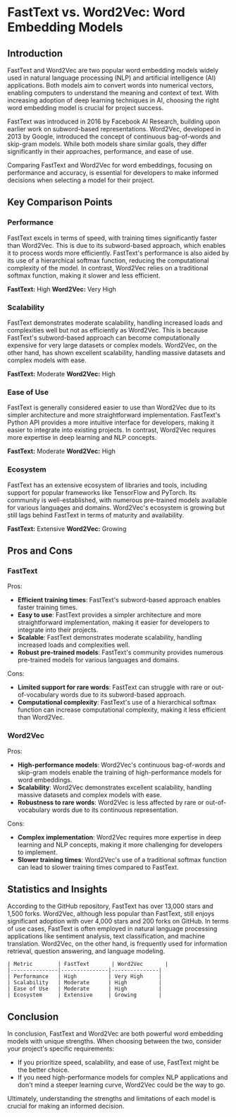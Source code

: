 # FastText vs. Word2Vec: Word Embedding Models
## Introduction

FastText and Word2Vec are two popular word embedding models widely used in natural language processing (NLP) and artificial intelligence (AI) applications. Both models aim to convert words into numerical vectors, enabling computers to understand the meaning and context of text. With increasing adoption of deep learning techniques in AI, choosing the right word embedding model is crucial for project success.

FastText was introduced in 2016 by Facebook AI Research, building upon earlier work on subword-based representations. Word2Vec, developed in 2013 by Google, introduced the concept of continuous bag-of-words and skip-gram models. While both models share similar goals, they differ significantly in their approaches, performance, and ease of use.

Comparing FastText and Word2Vec for word embeddings, focusing on performance and accuracy, is essential for developers to make informed decisions when selecting a model for their project.

## Key Comparison Points

### Performance

FastText excels in terms of speed, with training times significantly faster than Word2Vec. This is due to its subword-based approach, which enables it to process words more efficiently. FastText's performance is also aided by its use of a hierarchical softmax function, reducing the computational complexity of the model. In contrast, Word2Vec relies on a traditional softmax function, making it slower and less efficient.

**FastText:**  High
**Word2Vec:** Very High

### Scalability

FastText demonstrates moderate scalability, handling increased loads and complexities well but not as efficiently as Word2Vec. This is because FastText's subword-based approach can become computationally expensive for very large datasets or complex models. Word2Vec, on the other hand, has shown excellent scalability, handling massive datasets and complex models with ease.

**FastText:** Moderate
**Word2Vec:** High

### Ease of Use

FastText is generally considered easier to use than Word2Vec due to its simpler architecture and more straightforward implementation. FastText's Python API provides a more intuitive interface for developers, making it easier to integrate into existing projects. In contrast, Word2Vec requires more expertise in deep learning and NLP concepts.

**FastText:** Moderate
**Word2Vec:** High

### Ecosystem

FastText has an extensive ecosystem of libraries and tools, including support for popular frameworks like TensorFlow and PyTorch. Its community is well-established, with numerous pre-trained models available for various languages and domains. Word2Vec's ecosystem is growing but still lags behind FastText in terms of maturity and availability.

**FastText:** Extensive
**Word2Vec:** Growing

## Pros and Cons

### FastText

Pros:
- **Efficient training times**: FastText's subword-based approach enables faster training times.
- **Easy to use**: FastText provides a simpler architecture and more straightforward implementation, making it easier for developers to integrate into their projects.
- **Scalable**: FastText demonstrates moderate scalability, handling increased loads and complexities well.
- **Robust pre-trained models**: FastText's community provides numerous pre-trained models for various languages and domains.

Cons:
- **Limited support for rare words**: FastText can struggle with rare or out-of-vocabulary words due to its subword-based approach.
- **Computational complexity**: FastText's use of a hierarchical softmax function can increase computational complexity, making it less efficient than Word2Vec.

### Word2Vec

Pros:
- **High-performance models**: Word2Vec's continuous bag-of-words and skip-gram models enable the training of high-performance models for word embeddings.
- **Scalability**: Word2Vec demonstrates excellent scalability, handling massive datasets and complex models with ease.
- **Robustness to rare words**: Word2Vec is less affected by rare or out-of-vocabulary words due to its continuous representation.

Cons:
- **Complex implementation**: Word2Vec requires more expertise in deep learning and NLP concepts, making it more challenging for developers to implement.
- **Slower training times**: Word2Vec's use of a traditional softmax function can lead to slower training times compared to FastText.

## Statistics and Insights

According to the GitHub repository, FastText has over 13,000 stars and 1,500 forks. Word2Vec, although less popular than FastText, still enjoys significant adoption with over 4,000 stars and 200 forks on GitHub. In terms of use cases, FastText is often employed in natural language processing applications like sentiment analysis, text classification, and machine translation. Word2Vec, on the other hand, is frequently used for information retrieval, question answering, and language modeling.

```
| Metric        | FastText       | Word2Vec       |
|---------------|---------------|---------------|
| Performance   | High          | Very High     |
| Scalability   | Moderate      | High          |
| Ease of Use   | Moderate      | High          |
| Ecosystem     | Extensive     | Growing       |
```

## Conclusion

In conclusion, FastText and Word2Vec are both powerful word embedding models with unique strengths. When choosing between the two, consider your project's specific requirements:

* If you prioritize speed, scalability, and ease of use, FastText might be the better choice.
* If you need high-performance models for complex NLP applications and don't mind a steeper learning curve, Word2Vec could be the way to go.

Ultimately, understanding the strengths and limitations of each model is crucial for making an informed decision.